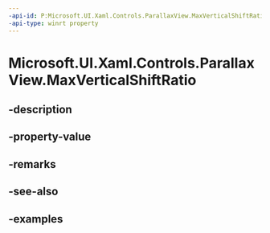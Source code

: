 ```yaml
---
-api-id: P:Microsoft.UI.Xaml.Controls.ParallaxView.MaxVerticalShiftRatio
-api-type: winrt property
---
```


<!-- Property syntax.
public double MaxVerticalShiftRatio { get;  set; }
-->

# Microsoft.UI.Xaml.Controls.ParallaxView.MaxVerticalShiftRatio

## -description

## -property-value

## -remarks

## -see-also

## -examples

